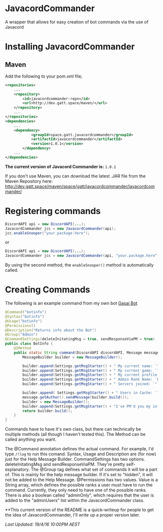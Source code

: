 # JavacordCommander
A wrapper that allows for easy creation of bot commands via the use of Javacord

# Installing JavacordCommander

## Maven

Add the following to your pom.xml file;

```xml
<repositories>
	...
	<repository>
	    <id>javacordcommander-repo</id>
	    <url>http://dev.gatt.space/maven/</url>
	</repository>
	...
</repositories>
<dependencies>
	...
	<dependency>
            <groupId>space.gatt.javacordcommander</groupId>
            <artifactId>javacordcommander</artifactId>
            <version>1.0.1</version>
        </dependency>
	...
</dependencies>
```

**The current version of Javacord Commander is:** ```1.0.1```

If you don't use Maven, you can download the latest .JAR file from the Maven Repository here: http://dev.gatt.space/maven/space/gatt/javacordcommander/javacordcommander/

# Registering commands

```java
DiscordAPI api = new DiscordAPI(...);
JavacordCommander jcc = new JavacordCommander(api);
jcc.enableSnooper("your.package.here");
```
or
```java
DiscordAPI api = new DiscordAPI(...);
JavacordCommander jcc = new JavacordCommander(api, "your.package.here");
```
By using the second method, the ```enableSnooper()``` method is automatically called.

# Creating Commands

The following is an example command from my own bot [Gasai Bot](https://github.com/RealGatt/GasaiBot)

```java
@Command("botinfo")
@Syntax("botinfo")
@Usage("botinfo")
@Permissions()
@Description("Returns info about the Bot")
@Group("Admin")
@CommandSettings(deleteInitatingMsg = true, sendResponseViaPM = true)
public class BotInfo {
	@IMethod
	public static String command(DiscordAPI discordAPI, Message message, User user, String[] args) {
		MessageBuilder builder = new MessageBuilder();

		builder.append(Settings.getMsgStarter() + " My current name: `" + discordAPI.getYourself().getName() + "`").appendNewLine();
		builder.append(Settings.getMsgStarter() + " My current game: `" + discordAPI.getGame() + "`").appendNewLine();
		builder.append(Settings.getMsgStarter() + " My current profile picture: `" + discordAPI.getYourself().getAvatarUrl()+"`").appendNewLine();
		builder.append(Settings.getMsgStarter() + " Admin Rank Name: `Bot Commander`").appendNewLine();
		builder.append(Settings.getMsgStarter() + " Servers joined: `" + discordAPI.getServers().size()+"`").appendNewLine();

		builder.append( Settings.getMsgStarter() + " Users in Cache: `" + Main.userCache.keySet().size() + "`").appendNewLine();
		message.getAuthor().sendMessage(builder.build());
		builder = new MessageBuilder();
		builder.append(Settings.getMsgStarter() + "I've PM'd you my information, ").appendUser(message.getAuthor());
		return builder.build();
	}
}
```

Commands have to have it's own class, but there can technically be multiple methods (all though I haven't tested this). The Method can be called anything you want.

The @Command annotation defines the actual command. For example, I'd type ```/!log``` to run this comand.
Syntax, Usage and Description are (for now) just for the Help Message Builder.
CommandSettings has two options. deleteInitatingMsg and sendResponseViaPM. They're pretty self-explanatory.
The @Group tag defines what set of commands it will be a part of. This is mainly for the help message builder. If it's set to "hidden", it will not be added to the Help Message.
@Permissions has two values. Value is a String array, which defines the possible ranks a user must have to run the command. Currently, they only need to have one of the possible ranks. There is also a boolean called "adminOnly", which requires that the user is added to the "adminUsers" list within the JavacordCommander class.


**This current version of the README is a quick-writeup for people to get the idea of JavacordCommander, I'll write up a proper version later.

*Last Updated: 19/4/16 10:00PM AEST*
